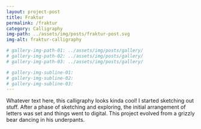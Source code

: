 ```yaml
---
layout: project-post
title: Fraktur
permalink: /fraktur
category: Calligraphy
img-path: ../assets/img/posts/fraktur-post.svg
img-alt: fraktur-calligraphy

# gallery-img-path-01: ../assets/img/posts/gallery/
# gallery-img-path-02: ../assets/img/posts/gallery/
# gallery-img-path-03: ../assets/img/posts/gallery/

# gallery-img-subline-01: 
# gallery-img-subline-02: 
# gallery-img-subline-03: 
---
```


Whatever text here, this calligraphy looks kinda cool! I started sketching out stuff. After a phase of sketching and exploring, the initial arrangement of letters was set and things went to digital. This project evolved from a grizzly bear dancing in his underpants.